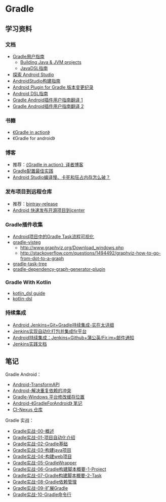 # Gradle

## 学习资料

### 文档

- [Gradle用户指南](https://docs.gradle.org/current/userguide/userguide_single.html)
  - [Building Java & JVM projects](https://docs.gradle.org/current/userguide/building_java_projects.html)
  - [JavaDSL指南](https://docs.gradle.org/current/userguide/java_plugin.html)
- [探索 Android Studio](https://developer.android.com/studio/intro)
- [AndroidStudio构建指南](https://developer.android.com/studio/build/index.html)
- [Android Plugin for Gradle 版本变更纪录](https://developer.android.com/studio/releases/gradle-plugin.html)
- [Android DSL指南](https://google.github.io/android-gradle-dsl/current/)
- [Gradle Android插件用户指南翻译 1](https://avatarqing.github.io/Gradle-Plugin-User-Guide-Chinese-Verision/index.html)
- [Gradle Android插件用户指南翻译 2](https://flyouting.gitbooks.io/gradle-plugin-user-guide-cn/content/index.html)

### 书籍

- [《Gradle in action》](https://legacy.gitbook.com/book/lippiouyang/gradle-in-action-cn/details)
- 《Gradle for android》

### 博客

- 推荐：[《Gradle in action》译者博客](http://benweizhu.github.io/blog/categories/gradleshen-ru-yu-shi-zhan/)
- [Gradle配置最佳实践](http://www.jianshu.com/p/c12f8e70d452)
- [Android Studio编译慢、卡死和狂占内存怎么破？](https://www.zhihu.com/question/27953288)

### 发布项目到远程仓库

- 推荐：[bintray-release](https://github.com/novoda/bintray-release)
- [Android 快速发布开源项目到jcenter](http://blog.csdn.net/lmj623565791/article/details/51148825)

### Gradle插件收集

- [Android项目中的Gradle Task流程可视化](http://www.snowdream.tech/2016/08/10/gradle-android-task-graph-visteg/ "Android项目中的Gradle Task流程可视化")
- [gradle-visteg](https://github.com/mmalohlava/gradle-visteg)
  - <http://www.graphviz.org/Download_windows.php>
  - <http://stackoverflow.com/questions/1494492/graphviz-how-to-go-from-dot-to-a-graph>
- [gradle-task-tree](https://github.com/dorongold/gradle-task-tree)
- [gradle-dependency-graph-generator-plugin](https://github.com/vanniktech/gradle-dependency-graph-generator-plugin)

### Gradle With Kotlin

- [kotlin_dsl guide](https://docs.gradle.org/current/userguide/kotlin_dsl.html)
- [kotlin-dsl](https://github.com/gradle/kotlin-dsl)

### 持续集成

- [Android Jenkins+Git+Gradle持续集成-实在太详细](http://www.jianshu.com/p/38b2e17ced73)
- [Jenkins实现自动化打包并集成fir平台](https://mp.weixin.qq.com/s?__biz=MzIwMzYwMTk1NA==&mid=2247487305&idx=1&sn=e9bdff7cb91b0eabbe67ec965f3be660)
- [Android持续集成：Jenkins+Github+蒲公英/Fir.im+邮件通知](https://mp.weixin.qq.com/s?__biz=MzIwMzYwMTk1NA==&mid=2247488151&idx=1&sn=f329687505b416cd898c843ca558b693&chksm=96cdb3daa1ba3acc19b083824005fc9e5b0e5b01486fa8da052804d01ad9124afac4df4884f1&mpshare=1&scene=1&srcid=1112p9hGnEaY3dmRarSG2aZn#rd)
- [Jenkins实践文档](https://github.com/zeyangli/Jenkins-docs)

## 笔记

Gradle Android：

- [Android-TransformAPI](Android-TransformAPI.md)
- [Android-解决重复依赖的冲突](Android-解决重复依赖的冲突.md)
- [Gradle-Windows 平台修改缓存位置](Gradle-Windows平台修改缓存位置.md)
- [Android-《GradleForAndroid》 笔记](Android-GradleForAndroid.md)
- [CI-Nexus 仓库](CI-Nexus仓库.md)

Gradle 实战：

- [Gradle实战-00-概述](Gradle实战-00-概述.md)
- [Gradle实战-01-项目自动化介绍](Gradle实战-01-项目自动化介绍)
- [Gradle实战-02-Gradle基础](Gradle实战-02-Gradle基础.md)
- [Gradle实战-03-构建java项目](Gradle实战-03-构建java项目.md)
- [Gradle实战-04-构建web项目](Gradle实战-04-构建web项目.md)
- [Gradle实战-05-GradleWrapper](Gradle实战-05-GradleWrapper.md)
- [Gradle实战-06-Gradle构建脚本概要-1-Project](Gradle实战-06-Gradle构建脚本概要-1-Project.md)
- [Gradle实战-07-Gradle构建脚本概要-2-Task](Gradle实战-07-Gradle构建脚本概要-2-Task.md)
- [Gradle实战-08-Gradle依赖管理](Gradle实战-08-Gradle依赖管理.md)
- [Gradle实战-09-扩展Gradle](Gradle实战-09-扩展Gradle.md)
- [Gradle实战-10-Gradle命令行](Gradle实战-10-Gradle命令行.md)
